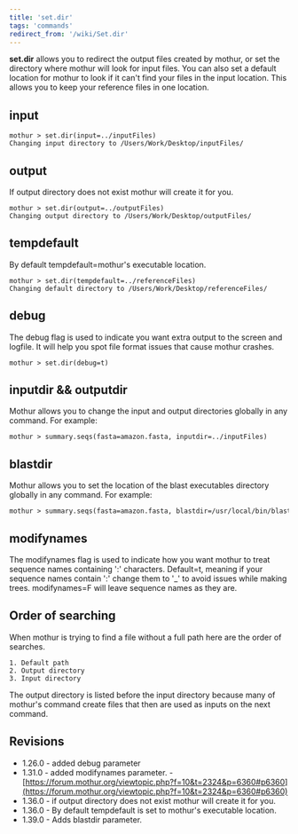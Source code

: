 ```yaml
---
title: 'set.dir'
tags: 'commands'
redirect_from: '/wiki/Set.dir'
---
```

**set.dir** allows you to redirect the output files
created by mothur, or set the directory where mothur will look for input
files. You can also set a default location for mothur to look if it
can\'t find your files in the input location. This allows you to keep
your reference files in one location.


## input

    mothur > set.dir(input=../inputFiles)
    Changing input directory to /Users/Work/Desktop/inputFiles/

## output

If output directory does not exist mothur will create it for you.

    mothur > set.dir(output=../outputFiles)
    Changing output directory to /Users/Work/Desktop/outputFiles/

## tempdefault

By default tempdefault=mothur\'s executable location.

    mothur > set.dir(tempdefault=../referenceFiles)
    Changing default directory to /Users/Work/Desktop/referenceFiles/

## debug

The debug flag is used to indicate you want extra output to the screen
and logfile. It will help you spot file format issues that cause mothur
crashes.

    mothur > set.dir(debug=t)

## inputdir && outputdir

Mothur allows you to change the input and output directories globally in
any command. For example:

    mothur > summary.seqs(fasta=amazon.fasta, inputdir=../inputFiles)

## blastdir

Mothur allows you to set the location of the blast executables directory
globally in any command. For example:

    mothur > summary.seqs(fasta=amazon.fasta, blastdir=/usr/local/bin/blast)

## modifynames

The modifynames flag is used to indicate how you want mothur to treat
sequence names containing \':\' characters. Default=t, meaning if your
sequence names contain \':\' change them to \'\_\' to avoid issues while
making trees. modifynames=F will leave sequence names as they are.

## Order of searching

When mothur is trying to find a file without a full path here are the
order of searches.

    1. Default path
    2. Output directory
    3. Input directory

The output directory is listed before the input directory because many
of mothur\'s command create files that then are used as inputs on the
next command.

## Revisions

-   1.26.0 - added debug parameter
-   1.31.0 - added modifynames parameter. -
    [https://forum.mothur.org/viewtopic.php?f=10&t=2324&p=6360#p6360](https://forum.mothur.org/viewtopic.php?f=10&t=2324&p=6360#p6360)
-   1.36.0 - if output directory does not exist mothur will create it
    for you.
-   1.36.0 - By default tempdefault is set to mothur\'s executable
    location.
-   1.39.0 - Adds blastdir parameter.


